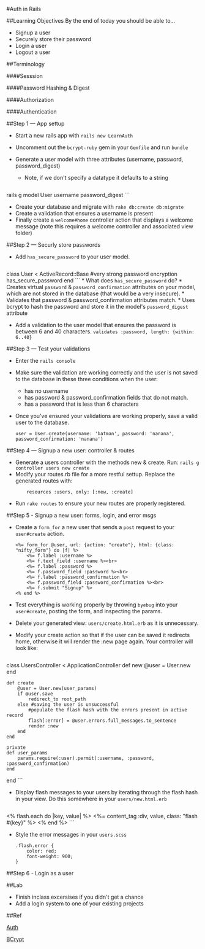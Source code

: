 #Auth in Rails

##Learning Objectives
By the end of today you should be able to...

* Signup a user
* Securely store their password
* Login a user
* Logout a user

##Terminology

####Sesssion

####Password Hashing & Digest

####Authorization

####Authentication



##Step 1 — App settup

* Start a new rails app with `rails new LearnAuth`
* Uncomment out the `bcrypt-ruby` gem in your `Gemfile` and run `bundle`
* Generate a user model with three attributes (username, password, password_digest)
	* Note, if we don't specify a datatype it defaults to a string

	```
rails g model User username password_digest
	```
	
* Create your database and migrate with `rake db:create db:migrate`
* Create a validation that ensures a username is present
* Finally create a `welcome#home` controller action that displays a welcome message (note this requires a welcome controller and associated view folder)

##Step 2 — Securly store passwords

* Add `has_secure_password` to your user model.

	```
class User < ActiveRecord::Base
    #very strong password encryption
    has_secure_password 
end
	```
	* What does `has_secure_password` do?
		* Creates virtual `password` & `password_confirmation` attributes on your model, which are not stored in the database (that would be a very insecure).
		* Validates that password & password_confirmation attributes match.
		* Uses bcrypt to hash the password and store it in the model's `password_digest` attribute

* Add a validation to the user model that ensures the password is between 6 and 40 characters. `validates :password, length: {within: 6..40}`

##Step 3 — Test your validations

* Enter the `rails console`
* Make sure the validation are working correctly and the user is not saved to the database in these three conditions when the user:
	* has no username
	* has password & password_confirmation fields that do not match.
	* has a password that is less than 6 characters
* Once you've ensured your validations are working properly, save a valid user to the database.

	```
	user = User.create(username: 'batman', password: 'nanana', password_confirmation: 'nanana')
	```

##Step 4 — Signup a new user: controller & routes

* Generate a users controller with the methods new & create. Run: `rails g controller users new create`
* Modify your routes.rb file for a more restful settup. Replace the generated routes with:
	```
		resources :users, only: [:new, :create] 
	```
* Run `rake routes` to ensure your new routes are properly registered.

##Step 5 - Signup a new user: forms, login, and error msgs

* Create a `form_for` a new user that sends a `post` request to your `user#create` action.

	```
	<%= form_for @user, url: {action: "create"}, html: {class: "nifty_form"} do |f| %>
  		<%= f.label :username %>
  		<%= f.text_field :username %><br>
  		<%= f.label :password %>
  		<%= f.password_field :password %><br>
  		<%= f.label :password_confirmation %>
  		<%= f.password_field :password_confirmation %><br>
  		<%= f.submit "Signup" %>
	<% end %>
	```
* Test everything is working properly by throwing `byebug` into your `user#create`, posting the form, and inspecting the params.
* Delete your generated view: `users/create.html.erb` as it is unnecessary.
* Modify your create action so that if the user can be saved it redirects home, otherwise it will render the :new page again. Your controller will look like:

	```
class UsersController < ApplicationController
  	def new
    	@user = User.new
  	end

  	def create
   		@user = User.new(user_params)
    	if @user.save
      		redirect_to root_path
	    else #saving the user is unsuccessful
	        #populate the flash hash with the errors present in active record
	        flash[:error] = @user.errors.full_messages.to_sentence 
  	    	render :new
    	end
	end

  	private
  	def user_params
    	params.require(:user).permit(:username, :password, :password_confirmation)
  	end
end
	```
* Display flash messages to your users by iterating through the flash hash in your view. Do this somewhere in your `users/new.html.erb`

	```
<% flash.each do |key, value| %>
 	 <%= content_tag :div, value, class: "flash #{key}" %>
<% end %>
	```
	
* Style the error messages in your `users.scss`

	```
	.flash.error {
  		color: red;
  		font-weight: 900;
	}
	``` 

##Step 6 - Login as a user


##Lab

* Finish inclass excersises if you didn't get a chance
* Add a login system to one of your existing projects




##Ref

[Auth](https://github.com/wdi-sf-fall/notes/tree/master/week_07_rails_continued/day_02_associations_and_auth/dusk_auth)

[BCrypt](https://gist.github.com/thebucknerlife/10090014)